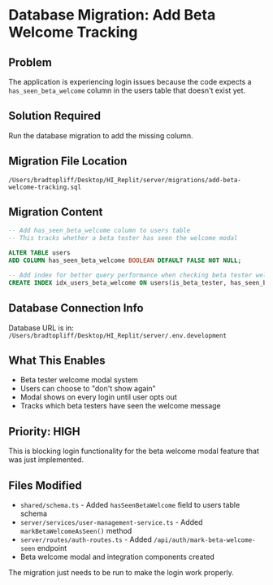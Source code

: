 # Database Migration: Add Beta Welcome Tracking

## Problem
The application is experiencing login issues because the code expects a `has_seen_beta_welcome` column in the users table that doesn't exist yet.

## Solution Required
Run the database migration to add the missing column.

## Migration File Location
`/Users/bradtopliff/Desktop/HI_Replit/server/migrations/add-beta-welcome-tracking.sql`

## Migration Content
```sql
-- Add has_seen_beta_welcome column to users table
-- This tracks whether a beta tester has seen the welcome modal

ALTER TABLE users 
ADD COLUMN has_seen_beta_welcome BOOLEAN DEFAULT FALSE NOT NULL;

-- Add index for better query performance when checking beta tester welcome status
CREATE INDEX idx_users_beta_welcome ON users(is_beta_tester, has_seen_beta_welcome) WHERE is_beta_tester = true;
```

## Database Connection Info
Database URL is in: `/Users/bradtopliff/Desktop/HI_Replit/server/.env.development`

## What This Enables
- Beta tester welcome modal system
- Users can choose to "don't show again" 
- Modal shows on every login until user opts out
- Tracks which beta testers have seen the welcome message

## Priority: HIGH
This is blocking login functionality for the beta welcome modal feature that was just implemented.

## Files Modified
- `shared/schema.ts` - Added `hasSeenBetaWelcome` field to users table schema
- `server/services/user-management-service.ts` - Added `markBetaWelcomeAsSeen()` method
- `server/routes/auth-routes.ts` - Added `/api/auth/mark-beta-welcome-seen` endpoint
- Beta welcome modal and integration components created

The migration just needs to be run to make the login work properly.